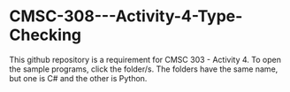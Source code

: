 # CMSC-308---Activity-4-Type-Checking
This github repository is a requirement for CMSC 303 - Activity 4.
To open the sample programs, click the folder/s. 
The folders have the same name, but one is C# and the other is Python.
